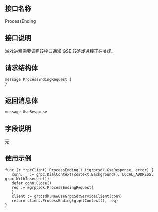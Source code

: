 

## 接口名称
ProcessEnding 
<span id="ProcessEnding"></span>


## 接口说明

游戏进程需要调用该接口通知 GSE 该游戏进程正在关闭。

## 请求结构体

```
message ProcessEndingRequest {
}
```

## 返回消息体

```
message GseResponse
```

## 字段说明

无

## 使用示例

```
func (r *rpcClient) ProcessEnding() (*grpcsdk.GseResponse, error) {
   conn, _ := grpc.DialContext(context.Background(), LOCAL_ADDRESS, grpc.WithInsecure())
   defer conn.Close()
   req := &grpcsdk.ProcessEndingRequest{
   }
   client := grpcsdk.NewGseGrpcSdkServiceClient(conn)
   return client.ProcessEnding(g.getContext(), req)
}
```
